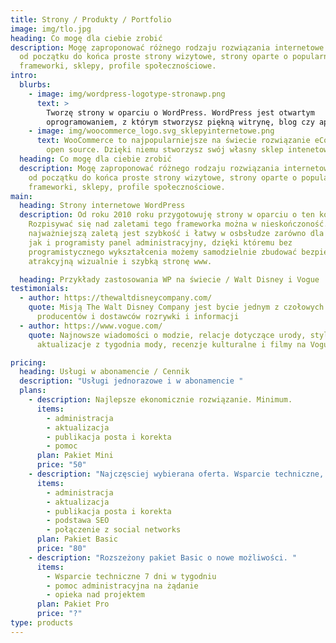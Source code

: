 ```yaml
---
title: Strony / Produkty / Portfolio
image: img/tlo.jpg
heading: Co mogę dla ciebie zrobić
description: Mogę zaproponować różnego rodzaju rozwiązania internetowe. Buduję
  od początku do końca proste strony wizytowe, strony oparte o popularne
  frameworki, sklepy, profile społecznościowe.
intro:
  blurbs:
    - image: img/wordpress-logotype-stronawp.png
      text: >
        Tworzę strony w oparciu o WordPress. WordPress jest otwartym
        oprogramowaniem, z którym stworzysz piękną witrynę, blog czy aplikację.
    - image: img/woocommerce_logo.svg_sklepyinternetowe.png
      text: WooCommerce to najpopularniejsze na świecie rozwiązanie eCommerce typu
        open source. Dzięki niemu stworzysz swój własny sklep intenetowy.
  heading: Co mogę dla ciebie zrobić
  description: Mogę zaproponować różnego rodzaju rozwiązania internetowe. Buduję
    od początku do końca proste strony wizytowe, strony oparte o popularne
    frameworki, sklepy, profile społecznościowe.
main:
  heading: Strony internetowe WordPress
  description: Od roku 2010 roku przygotowuję strony w oparciu o ten kod.
    Rozpisywać się nad zaletami tego frameworka można w nieskończoność. Dla mnie
    najważniejszą zaletą jest szybkość i łatwy w osbsłudze zarówno dla klienta
    jak i programisty panel administracyjny, dzięki któremu bez
    programistycznego wykształcenia możemy samodzielnie zbudować bezpieczną,
    atrakcyjną wizualnie i szybką stronę www.

  heading: Przykłady zastosowania WP na świecie / Walt Disney i Vogue
testimonials:
  - author: https://thewaltdisneycompany.com/
    quote: Misją The Walt Disney Company jest bycie jednym z czołowych światowych
      producentów i dostawców rozrywki i informacji
  - author: https://www.vogue.com/
    quote: Najnowsze wiadomości o modzie, relacje dotyczące urody, styl gwiazd,
      aktualizacje z tygodnia mody, recenzje kulturalne i filmy na Vogue com

pricing:
  heading: Usługi w abonamencie / Cennik
  description: "Usługi jednorazowe i w abonamencie "
  plans:
    - description: Najlepsze ekonomicznie rozwiązanie. Minimum.
      items:
        - administracja
        - aktualizacja
        - publikacja posta i korekta
        - pomoc
      plan: Pakiet Mini
      price: "50"
    - description: "Najczęsciej wybierana oferta. Wsparcie techniczne, redakcja. "
      items:
        - administracja
        - aktualizacja
        - publikacja posta i korekta
        - podstawa SEO
        - połączenie z social networks
      plan: Pakiet Basic
      price: "80"
    - description: "Rozszeżony pakiet Basic o nowe możliwości. "
      items:
        - Wsparcie techniczne 7 dni w tygodniu
        - pomoc administracyjna na żądanie
        - opieka nad projektem
      plan: Pakiet Pro
      price: "?"
type: products
---
```

